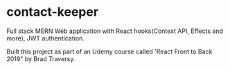 # contact-keeper

Full stack MERN Web application with React hooks(Context API, Effects and more), JWT authentication.

Built this project as part of an Udemy course called 'React Front to Back 2019" by Brad Traversy.
